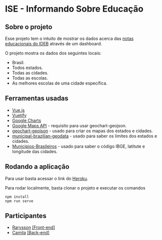 # ISE - Informando Sobre Educação

## Sobre o projeto
Esse projeto tem o intuito de mostrar os dados acerca das [notas educacionais do IDEB](http://portal.inep.gov.br/web/guest/educacao-basica/ideb/resultados) através de um dashboard.

O projeto mostra os dados dos seguintes locais:
* Brasil.
* Todos estados.
* Todas as cidades.
* Todas as escolas.
* As melhores escolas de uma cidade específica.

## Ferramentas usadas
* [Vue.js](vuejs.org/)
* [Vuetify](https://vuetifyjs.com/)
* [Google Charts](https://developers.google.com/chart)
* [Google Maps API](https://cloud.google.com/maps-platform/maps/) - requisito para usar geochart-geojson.
* [geochart-geojson](https://github.com/rarylson/geochart-geojson) - usado para criar os mapas dos estados e cidades.
* [municipal-brazilian-geodata](https://github.com/luizpedone/municipal-brazilian-geodata) - usado para saber os limites dos estados e cidades.
* [Municipios-Brasileiros](https://github.com/kelvins/Municipios-Brasileiros) - usado para saber o código IBGE, latitute e longitude das cidades.

## Rodando a aplicação
Para usar basta acessar o link do [Heroku](https://dashboard-ise.herokuapp.com/).

Para rodar localmente, basta clonar o projeto e executar os comandos
```
npm install
npm run serve
```

## Participantes
* [Rarysson](https://github.com/rarysson) [[Front-end]](https://github.com/rarysson/Dashboard-ISE)
* [Camila](https://github.com/Camila-Perin)  [[Back-end]](https://github.com/rarysson/ise-back)
